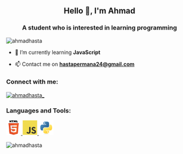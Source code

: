 <h2 align="center">Hello 👋, I'm Ahmad</h2>
<h3 align="center">A student who is interested in learning programming</h3>

<p align="left"> <img src="https://komarev.com/ghpvc/?username=ahmadhasta&label=Profile%20views&color=0e75b6&style=flat" alt="ahmadhasta" /> </p>

- 🌱 I’m currently learning **JavaScript**

- 📫 Contact me on **hastapermana24@gmail.com**

<h3 align="left">Connect with me:</h3>
<p align="left">
<a href="https://instagram.com/ahmadhasta_" target="blank"><img align="center" src="https://raw.githubusercontent.com/rahuldkjain/github-profile-readme-generator/master/src/images/icons/Social/instagram.svg" alt="ahmadhasta_" height="30" width="40" /></a>
</p>

<h3 align="left">Languages and Tools:</h3>
<p align="left"> <a href="https://www.w3.org/html/" target="_blank" rel="noreferrer"> <img src="https://raw.githubusercontent.com/devicons/devicon/master/icons/html5/html5-original-wordmark.svg" alt="html5" width="40" height="40"/> </a> <a href="https://developer.mozilla.org/en-US/docs/Web/JavaScript" target="_blank" rel="noreferrer"> <img src="https://raw.githubusercontent.com/devicons/devicon/master/icons/javascript/javascript-original.svg" alt="javascript" width="40" height="40"/> </a> <a href="https://www.python.org" target="_blank" rel="noreferrer"> <img src="https://raw.githubusercontent.com/devicons/devicon/master/icons/python/python-original.svg" alt="python" width="40" height="40"/> </a> </p>

<p><img align="center" src="https://github-readme-stats.vercel.app/api/top-langs?username=ahmadhasta&show_icons=true&locale=en&layout=compact" alt="ahmadhasta" /></p>
